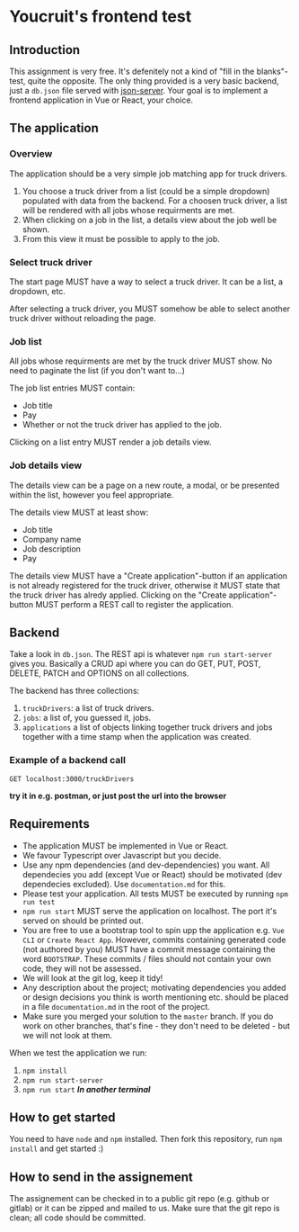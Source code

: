 # Youcruit's frontend test

## Introduction

This assignment is very free. It's defenitely not a kind of "fill in the blanks"-test, quite the opposite. The only thing provided is a very basic backend, just a `db.json` file served with [json-server](https://www.npmjs.com/package/json-server). Your goal is to implement a frontend application in Vue or React, your choice.

## The application

### Overview

The application should be a very simple job matching app for truck drivers.

1. You choose a truck driver from a list (could be a simple dropdown) populated with data from the backend. For a choosen truck driver, a list will be rendered with all jobs whose requirments are met.
2. When clicking on a job in the list, a details view about the job well be shown.
3. From this view it must be possible to apply to the job.

### Select truck driver

The start page MUST have a way to select a truck driver. It can be a list, a dropdown, etc.

After selecting a truck driver, you MUST somehow be able to select another truck driver without reloading the page.

### Job list

All jobs whose requirments are met by the truck driver MUST show. No need to paginate the list (if you don't want to...)

The job list entries MUST contain:

- Job title
- Pay
- Whether or not the truck driver has applied to the job.

Clicking on a list entry MUST render a job details view.

### Job details view

The details view can be a page on a new route, a modal, or be presented within the list, however you feel appropriate.

The details view MUST at least show:

- Job title
- Company name
- Job description
- Pay

The details view MUST have a "Create application"-button if an application is not already registered for the truck driver, otherwise it MUST state that the truck driver has alredy applied. Clicking on the "Create application"-button MUST perform a REST call to register the application.

## Backend

Take a look in `db.json`.
The REST api is whatever `npm run start-server` gives you. Basically a CRUD api where you can do GET, PUT, POST, DELETE, PATCH and OPTIONS on all collections.

The backend has three collections:

1. `truckDrivers`: a list of truck drivers.
2. `jobs`: a list of, you guessed it, jobs.
3. `applications` a list of objects linking together truck drivers and jobs together with a time stamp when the application was created.

### Example of a backend call

`GET localhost:3000/truckDrivers`

**try it in e.g. postman, or just post the url into the browser**

## Requirements

- The application MUST be implemented in Vue or React.
- We favour Typescript over Javascript but you decide.
- Use any npm dependencies (and dev-dependencies) you want. All dependecies you add (except Vue or React) should be motivated (dev dependecies excluded). Use `documentation.md` for this.
- Please test your application. All tests MUST be executed by running `npm run test`
- `npm run start` MUST serve the application on localhost. The port it's served on should be printed out.
- You are free to use a bootstrap tool to spin upp the application e.g. `Vue CLI` or `Create React App`. However, commits containing generated code (not authored by you) MUST have a commit message containing the word `BOOTSTRAP`. These commits / files should not contain your own code, they will not be assessed.
- We will look at the git log, keep it tidy!
- Any description about the project; motivating dependencies you added or design decisions you think is worth mentioning etc. should be placed in a file `documentation.md` in the root of the project.
- Make sure you merged your solution to the `master` branch. If you do work on other branches, that's fine - they don't need to be deleted - but we will not look at them.

When we test the application we run:

1. `npm install`
2. `npm run start-server`
3. `npm run start` **_In another terminal_**

## How to get started

You need to have `node` and `npm` installed. Then fork this repository, run `npm install` and get started :)

## How to send in the assignement

The assignement can be checked in to a public git repo (e.g. github or gitlab) or it can be zipped and mailed to us. Make sure that the git repo is clean; all code should be committed.
